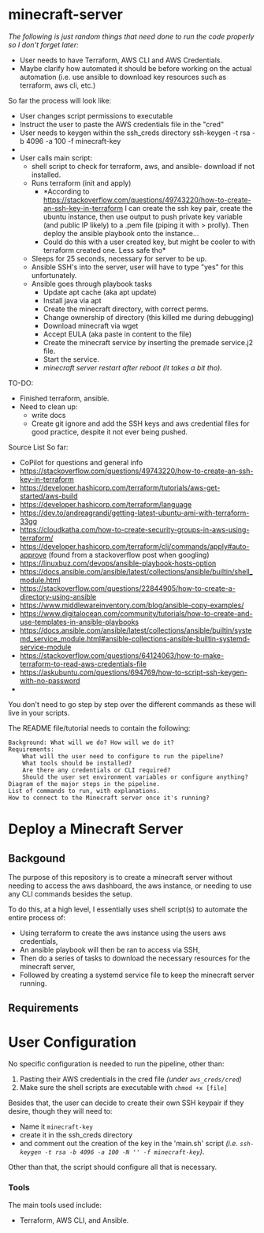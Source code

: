# minecraft-server

*The following is just random things that need done to run the code properly so I don't forget later:*

- User needs to have Terraform, AWS CLI and AWS Credentials. 
- Maybe clarify how automated it should be before working on the actual automation (i.e. use ansible to download key resources such as terraform, aws cli, etc.)


So far the process will look like:
- User changes script permissions to executable
- Instruct the user to paste the AWS credentials file in the "cred"
- User needs to keygen within the ssh_creds directory
ssh-keygen -t rsa -b 4096 -a 100 -f minecraft-key
- 
- User calls main script:
  - shell script to check for terraform, aws, and ansible- download if not installed. 
  - Runs terraform (init and apply)
    - *According to https://stackoverflow.com/questions/49743220/how-to-create-an-ssh-key-in-terraform I can create the ssh key pair, create the ubuntu instance, then use output to push private key variable (and public IP likely) to a .pem file (piping it with > prolly). Then deploy the ansible playbook onto the instance... 
    - Could do this with a user created key, but might be cooler to with terraform created one. Less safe tho*
  - Sleeps for 25 seconds, necessary for server to be up.
  - Ansible SSH's into the server, user will have to type "yes" for this unfortunately.
  - Ansible goes through playbook tasks
    - Update apt cache (aka apt update)
    - Install java via apt
    - Create the minecraft directory, with correct perms.
    - Change ownership of directory (this killed me during debugging)
    - Download minecraft via wget
    - Accept EULA (aka paste in content to the file)
    - Create the minecraft service by inserting the premade service.j2 file.
    - Start the service.
    - *minecraft server restart after reboot (it takes a bit tho).*


TO-DO:

- Finished terraform, ansible.
- Need to clean up:
  - write docs
  - Create git ignore and add the SSH keys and aws credential files for good practice, despite it not ever being pushed. 



Source List So far:
- CoPilot for questions and general info
- https://stackoverflow.com/questions/49743220/how-to-create-an-ssh-key-in-terraform
- https://developer.hashicorp.com/terraform/tutorials/aws-get-started/aws-build
- https://developer.hashicorp.com/terraform/language
- https://dev.to/andreagrandi/getting-latest-ubuntu-ami-with-terraform-33gg
- https://cloudkatha.com/how-to-create-security-groups-in-aws-using-terraform/
- https://developer.hashicorp.com/terraform/cli/commands/apply#auto-approve (found from a stackoverflow post when googling)
- https://linuxbuz.com/devops/ansible-playbook-hosts-option
- https://docs.ansible.com/ansible/latest/collections/ansible/builtin/shell_module.html
- https://stackoverflow.com/questions/22844905/how-to-create-a-directory-using-ansible
- https://www.middlewareinventory.com/blog/ansible-copy-examples/
- https://www.digitalocean.com/community/tutorials/how-to-create-and-use-templates-in-ansible-playbooks
- https://docs.ansible.com/ansible/latest/collections/ansible/builtin/systemd_service_module.html#ansible-collections-ansible-builtin-systemd-service-module
- https://stackoverflow.com/questions/64124063/how-to-make-terraform-to-read-aws-credentials-file
- https://askubuntu.com/questions/694769/how-to-script-ssh-keygen-with-no-password
- 

You don't need to go step by step over the different commands as these will live in your scripts.

The README file/tutorial needs to contain the following:

    Background: What will we do? How will we do it? 
    Requirements:
        What will the user need to configure to run the pipeline?
        What tools should be installed?
        Are there any credentials or CLI required?
        Should the user set environment variables or configure anything?
    Diagram of the major steps in the pipeline. 
    List of commands to run, with explanations.
    How to connect to the Minecraft server once it's running?



# Deploy a Minecraft Server

## Backgound

The purpose of this repository is to create a minecraft server without needing to access the aws dashboard, the aws instance, or needing to use any CLI commands besides the setup. 

To do this, at a high level, I essentially uses shell script(s) to automate the entire process of:
- Using terraform to create the aws instance using the users aws credentials, 
- An ansible playbook will then be ran to access via SSH,
- Then do a series of tasks to download the necessary resources for the minecraft server,
- Followed by creating a systemd service file to keep the minecraft server running.


## Requirements

# User Configuration
No specific configuration is needed to run the pipeline, other than:
1. Pasting their AWS credentials in the cred file *(under `aws_creds/cred`)*
2. Make sure the shell scripts are executable with `chmod +x [file]`

Besides that, the user can decide to create their own SSH keypair if they desire, though they will need to:
- Name it `minecraft-key` 
- create it in the ssh_creds directory
- and comment out the creation of the key in the 'main.sh' script *(i.e. `ssh-keygen -t rsa -b 4096 -a 100 -N '' -f minecraft-key`)*.

Other than that, the script should configure all that is necessary.

### Tools 

The main tools used include:
- Terraform, AWS CLI, and Ansible. 


